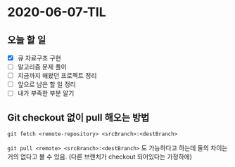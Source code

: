 # 2020-06-07-TIL

## 오늘 할 일

- [x] 큐 자료구조 구현
- [ ] 알고리즘 문제 풀이
- [ ] 지금까지 해왔던 프로젝트 정리
- [ ] 앞으로 남은 할 일 정리
- [ ] 내가 부족한 부분 알기

## Git checkout 없이 pull 해오는 방법

`git fetch <remote-repository> <srcBranch>:<destBranch>`

`git pull <remote> <srcBranch>:<destBranch>` 도 가능하다고 하는데 둘의 차이는 거의 없다고 볼 수 있음. (다른 브랜치가 checkout 되어있다는 가정하에)

